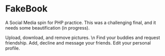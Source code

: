 # FakeBook
A Social Media spin for PHP practice.
This was a challenging final, and it needs some beautification (in progress). 

Upload, download, and remove pictures. \n
Find your buddies and request friendship.
Add, decline and message your friends.
Edit your personal profile.

